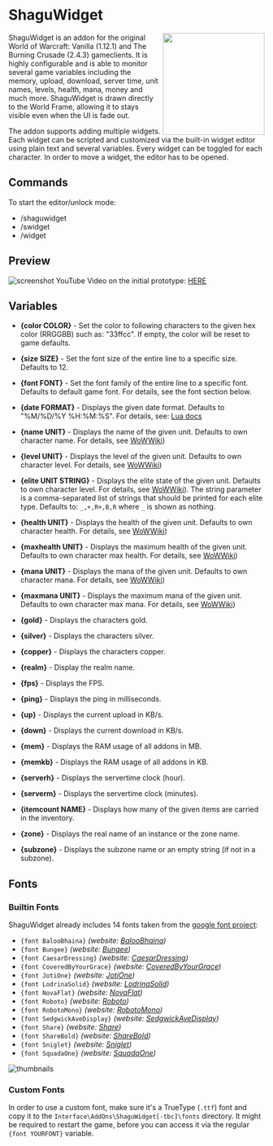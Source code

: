 # ShaguWidget
<img src="screenshot2.jpg" float="right" align="right" width="200">

ShaguWidget is an addon for the original World of Warcraft: Vanilla (1.12.1) and The Burning Crusade (2.4.3) gameclients. It is highly configurable and is able to monitor several game variables including the memory, upload, download, server time, unit names, levels, health, mana, money and much more. ShaguWidget is drawn directly to the World Frame, allowing it to stays visible even when the UI is fade out.

The addon supports adding multiple widgets. Each widget can be scripted and customized via the built-in widget editor using plain text and several variables. Every widget can be toggled for each character. In order to move a widget, the editor has to be opened.

## Commands

To start the editor/unlock mode:

* /shaguwidget
* /swidget
* /widget

## Preview
![screenshot](screenshot.jpg)
YouTube Video on the initial prototype: [HERE](https://www.youtube.com/watch?v=6xT7l5_q-fY)

## Variables
* **{color COLOR}** - Set the color to following characters to the given hex color (RRGGBB) such as: "33ffcc". If empty, the color will be reset to game defaults.

* **{size SIZE}** - Set the font size of the entire line to a specific size. Defaults to 12.

* **{font FONT}** - Set the font family of the entire line to a specific font. Defaults to default game font. For details, see the font section below.

* **{date FORMAT}** - Displays the given date format. Defaults to "%M/%D/%Y %H:%M:%S". For details, see: [Lua docs](https://www.lua.org/pil/22.1.html)

* **{name UNIT}** - Displays the name of the given unit. Defaults to own character name. For details, see [WoWWiki](https://wowwiki.fandom.com/wiki/UnitId))

* **{level UNIT}** - Displays the level of the given unit. Defaults to own character level. For details, see [WoWWiki](https://wowwiki.fandom.com/wiki/UnitId))

* **{elite UNIT STRING}** - Displays the elite state of the given unit. Defaults to own character level. For details, see [WoWWiki](https://wowwiki.fandom.com/wiki/UnitId)). The string parameter is a comma-separated list of strings that should be printed for each elite type. Defaults to: `_,+,R+,B,R` where `_` is shown as nothing.

* **{health UNIT}** - Displays the health of the given unit. Defaults to own character health. For details, see [WoWWiki](https://wowwiki.fandom.com/wiki/UnitId))

* **{maxhealth UNIT}** - Displays the maximum health of the given unit. Defaults to own character max health. For details, see [WoWWiki](https://wowwiki.fandom.com/wiki/UnitId))

* **{mana UNIT}** - Displays the mana of the given unit. Defaults to own character mana. For details, see [WoWWiki](https://wowwiki.fandom.com/wiki/UnitId))

* **{maxmana UNIT}** - Displays the maximum mana of the given unit. Defaults to own character max mana. For details, see [WoWWiki](https://wowwiki.fandom.com/wiki/UnitId))

* **{gold}** - Displays the characters gold.

* **{silver}** - Displays the characters silver.

* **{copper}** - Displays the characters copper.

* **{realm}** - Display the realm name.

* **{fps}** - Displays the FPS.

* **{ping}** - Displays the ping in milliseconds.

* **{up}** - Displays the current upload in KB/s.

* **{down}** - Displays the current download in KB/s.

* **{mem}** - Displays the RAM usage of all addons in MB.

* **{memkb}** - Displays the RAM usage of all addons in KB.

* **{serverh}** - Displays the servertime clock (hour).

* **{serverm}** - Displays the servertime clock (minutes).

* **{itemcount NAME}** - Displays how many of the given items are carried in the inventory.

* **{zone}** - Displays the real name of an instance or the zone name.

* **{subzone}** - Displays the subzone name or an empty string (if not in a subzone).

## Fonts
### Builtin Fonts
ShaguWidget already includes 14 fonts taken from the [google font project](https://fonts.google.com/):

  * `{font BalooBhaina}` *(website: [BalooBhaina](https://fonts.google.com/specimen/Baloo+Bhaina))*
  * `{font Bungee}` *(website: [Bungee](https://fonts.google.com/specimen/Bungee))*
  * `{font CaesarDressing}` *(website: [CaesarDressing](https://fonts.google.com/specimen/Caesar+Dressing))*
  * `{font CoveredByYourGrace}` *(website: [CoveredByYourGrace](https://fonts.google.com/specimen/Covered+By+Your+Grace))*
  * `{font JotiOne}` *(website: [JotiOne](https://fonts.google.com/specimen/Joti+One))*
  * `{font LodrinaSolid}` *(website: [LodrinaSolid](https://fonts.google.com/specimen/Londrina+Solid))*
  * `{font NovaFlat}` *(website: [NovaFlat](https://fonts.google.com/specimen/Nova+Flat))*
  * `{font Roboto}` *(website: [Roboto](https://fonts.google.com/specimen/Roboto))*
  * `{font RobotoMono}` *(website: [RobotoMono](https://fonts.google.com/specimen/Roboto))*
  * `{font SedgwickAveDisplay}` *(website: [SedgwickAveDisplay](https://fonts.google.com/specimen/Sedgwick+Ave+Display))*
  * `{font Share}` *(website: [Share](https://fonts.google.com/specimen/Share))*
  * `{font ShareBold}` *(website: [ShareBold](https://fonts.google.com/specimen/Share))*
  * `{font Sniglet}` *(website: [Sniglet](https://fonts.google.com/specimen/Sniglet))*
  * `{font SquadaOne}` *(website: [SquadaOne](https://fonts.google.com/specimen/Squada+One))*

![thumbnails](https://raw.githubusercontent.com/shagu/ShaguAddons/master/_img/pfUI-fonts/thumbnails.png)

### Custom Fonts
In order to use a custom font, make sure it's a TrueType (`.ttf`) font and copy it to the `Interface\AddOns\ShaguWidget[-tbc]\fonts` directory. It might be required to restart the game, before you can access it via the regular `{font YOURFONT}` variable.
